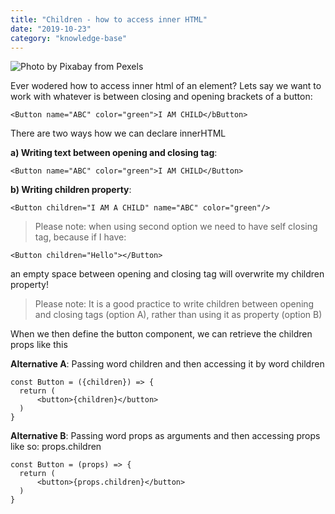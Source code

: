 ```yaml
---
title: "Children - how to access inner HTML"
date: "2019-10-23"
category: "knowledge-base"
---
```


![](https://i.imgur.com/YsPOiRH.jpg "Photo by Pixabay from Pexels")

Ever wodered how to access inner html of an element? Lets say we want to work with whatever is between closing and opening brackets of a button:
```
<Button name="ABC" color="green">I AM CHILD</bButton>
```

There are two ways how we can declare innerHTML

**a) Writing text between opening and closing tag**:

```
<Button name="ABC" color="green">I AM CHILD</Button>
``` 

**b) Writing children property**:


``` 
<Button children="I AM A CHILD" name="ABC" color="green"/>
```

> Please note: when using second option we need to have self closing tag, because if I have:
```
<Button children="Hello"></Button>
``` 

an empty space between opening and closing tag will overwrite my children property!

>Please note: It is a good practice to write children between opening and closing tags (option A), rather than using it as property (option B)

When we then define the button component, we can retrieve the children props like this

**Alternative A**: Passing word children and then accessing it by word children

```
const Button = ({children}) => {
  return (
      <button>{children}</button>
  )
}

```
**Alternative B**: Passing word props as arguments and then accessing props like so: props.children
``` 
const Button = (props) => {
  return (
      <button>{props.children}</button>
  )
}
```

